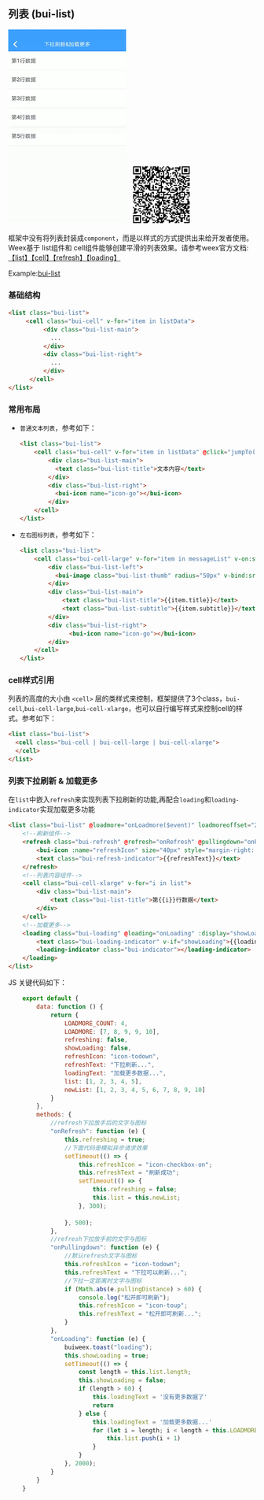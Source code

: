## 列表 \(bui-list\)

![](../assets/gif/loadmore.gif)&nbsp;&nbsp;&nbsp;<img src="../assets/qrcode/list.png" alt="" width="120px">


框架中没有将列表封装成`component`，而是以样式的方式提供出来给开发者使用。Weex基于 list组件和 cell组件能够创建平滑的列表效果。请参考weex官方文档: [【list】](http://weex-project.io/cn/references/components/list.html)[【cell】](http://weex-project.io/cn/references/components/cell.html)[【refresh】](http://weex-project.io/cn/references/components/refresh.html)[【loading】](http://weex-project.io/cn/references/components/loading.html)

Example:[bui-list](https://github.com/bingo-oss/bui-weex-sample/blob/master/src/views/example/list-demo-pullrefresh.vue)

### 基础结构

```html
<list class="bui-list">
     <cell class="bui-cell" v-for="item in listData">
          <div class="bui-list-main">
            ...
          </div>
          <div class="bui-list-right">
            ...
          </div>
      </cell>
</list>

```

### 常用布局

* `普通文本列表`，参考如下：

  ```html
  <list class="bui-list">
	  <cell class="bui-cell" v-for="item in listData" @click="jumpTo(item)" @longpress="onLongpress">
		  <div class="bui-list-main">
		  	<text class="bui-list-title">文本内容</text>
		  </div>
		  <div class="bui-list-right">
		  	<bui-icon name="icon-go"></bui-icon>
		  </div>
	  </cell>
  </list>
  ```

* `左右图标列表`，参考如下：

  ```html
  <list class="bui-list">
	  <cell class="bui-cell-large" v-for="item in messageList" v-on:swipe="onSwpie()">
		  <div class="bui-list-left">
		  	<bui-image class="bui-list-thumb" radius="50px" v-bind:src="item['l-icon']"></bui-image>
		  </div>
		  <div class="bui-list-main">
			  <text class="bui-list-title">{{item.title}}</text>
			  <text class="bui-list-subtitle">{{item.subtitle}}</text>
		  </div>
		  <div class="bui-list-right">
		  		<bui-icon name="icon-go"></bui-icon>
		  </div>
	  </cell>
  </list>
  ```

### cell样式引用

列表的高度的大小由 `<cell>` 层的类样式来控制，框架提供了3个class，`bui-cell`,`bui-cell-large`,`bui-cell-xlarge`，也可以自行编写样式来控制cell的样式。参考如下：

```html
<list class="bui-list">
  <cell class="bui-cell | bui-cell-large | bui-cell-xlarge">
  </cell>
</list>

```

### 列表下拉刷新 & 加载更多

在`list`中嵌入`refresh`来实现列表下拉刷新的功能,再配合`loading`和`loading-indicator`实现加载更多功能

```html
<list class="bui-list" @loadmore="onLoadmore($event)" loadmoreoffset="2">
    <!--刷新组件-->
    <refresh class="bui-refresh" @refresh="onRefresh" @pullingdown="onPullingdown($event)" :display="refreshing ? 'show' : 'hide'">
        <bui-icon :name="refreshIcon" size="40px" style="margin-right: 5px;"></bui-icon>
        <text class="bui-refresh-indicator">{{refreshText}}</text>
    </refresh>
    <!--列表内容组件-->    
    <cell class="bui-cell-xlarge" v-for="i in list">
        <div class="bui-list-main">
            <text class="bui-list-title">第{{i}}行数据</text>
        </div>
    </cell>
    <!--加载更多-->
    <loading class="bui-loading" @loading="onLoading" :display="showLoading ? 'show' : 'hide'">
        <text class="bui-loading-indicator" v-if="showLoading">{{loadingText}}</text>
        <loading-indicator class="bui-indicator"></loading-indicator>
    </loading>
</list>
```

JS 关键代码如下：

```javascript
    export default {
        data: function () {
            return {
                LOADMORE_COUNT: 4,
                LOADMORE: [7, 8, 9, 9, 10],
                refreshing: false,
                showLoading: false,
                refreshIcon: "icon-todown",
                refreshText: "下拉刷新...",
                loadingText: "加载更多数据...",
                list: [1, 2, 3, 4, 5],
                newList: [1, 2, 3, 4, 5, 6, 7, 8, 9, 10]
            }
        },
        methods: {
            //refresh下拉放手后的文字与图标
            "onRefresh": function (e) {
                this.refreshing = true;
                //下面代码是模拟异步请求效果
                setTimeout(() => {
                    this.refreshIcon = "icon-checkbox-on";
                    this.refreshText = "刷新成功";
                    setTimeout(() => {
                        this.refreshing = false;
                        this.list = this.newList;
                    }, 300);

                }, 500);
            },
            //refresh下拉放手前的文字与图标
            "onPullingdown": function (e) {
                //默认refresh文字与图标
                this.refreshIcon = "icon-todown";
                this.refreshText = "下拉可以刷新...";
                //下拉一定距离时文字与图标
                if (Math.abs(e.pullingDistance) > 60) {
                    console.log("松开即可刷新");
                    this.refreshIcon = "icon-toup";
                    this.refreshText = "松开即可刷新...";
                }
            },
            "onLoading": function (e) {
                buiweex.toast("loading");
                this.showLoading = true;
                setTimeout(() => {
                    const length = this.list.length;
                    this.showLoading = false;
                    if (length > 60) {
                        this.loadingText = '没有更多数据了'
                        return
                    } else {
                        this.loadingText = '加载更多数据...'
                        for (let i = length; i < length + this.LOADMORE_COUNT; ++i) {
                            this.list.push(i + 1)
                        }
                    }
                }, 2000);
            }
        }
    }
```



